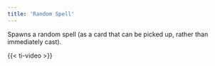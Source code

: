 ```yaml
---
title: 'Random Spell'
---
```


Spawns a random spell (as a card that can be picked up, rather than immediately cast).

{{< ti-video >}}
